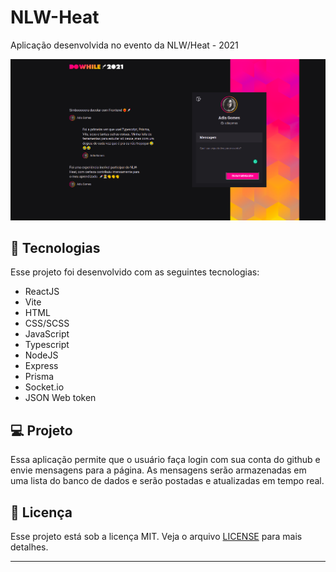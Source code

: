 # NLW-Heat
 Aplicação desenvolvida no evento da NLW/Heat - 2021

<img src="https://github.com/adlagomes/NLW-Heat/blob/main/DoWhile2021.png">

## 🚀 Tecnologias <a name="-tecnologias"></a>

Esse projeto foi desenvolvido com as seguintes tecnologias:

- ReactJS
- Vite
- HTML
- CSS/SCSS
- JavaScript
- Typescript
- NodeJS
- Express
- Prisma
- Socket.io
- JSON Web token

## 💻 Projeto

Essa aplicação permite que o usuário faça login com sua conta do github e envie mensagens para a página. As mensagens serão armazenadas em uma lista do banco de dados e serão postadas e atualizadas em tempo real.

## :memo: Licença <a name="memo-licença"></a>

Esse projeto está sob a licença MIT. Veja o arquivo [LICENSE](https://github.com/adlagomes/Roquet.Q-NWL-Together/blob/main/LICENSE) para mais detalhes.

---
